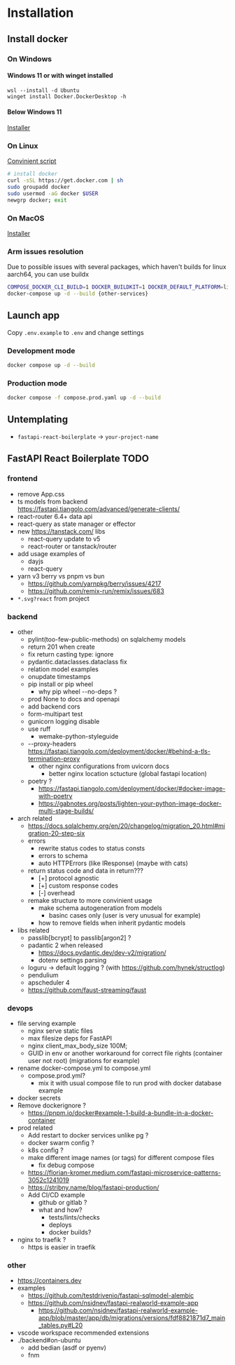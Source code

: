 # Installation

## Install docker

### On Windows

#### Windows 11 or with winget installed

```pwsh
wsl --install -d Ubuntu
winget install Docker.DockerDesktop -h
```

#### Below Windows 11

[Installer](https://desktop.docker.com/win/main/amd64/Docker%20Desktop%20Installer.exe)

### On Linux

[Convinient script](https://docs.docker.com/engine/install/ubuntu/#install-using-the-convenience-script)

```sh
# install docker
curl -sSL https://get.docker.com | sh
sudo groupadd docker
sudo usermod -aG docker $USER
newgrp docker; exit
```

### On MacOS

[Installer](https://docs.docker.com/desktop/install/mac-install/)

### Arm issues resolution

Due to possible issues with several packages, which haven't builds for linux aarch64, you can use buildx

```sh
COMPOSE_DOCKER_CLI_BUILD=1 DOCKER_BUILDKIT=1 DOCKER_DEFAULT_PLATFORM=linux/amd64 docker-compose up -d --build {issued-service}
docker-compose up -d --build {other-services}
```

## Launch app

Copy `.env.example` to `.env` and change settings

### Development mode

```sh
docker compose up -d --build
```

### Production mode

```sh
docker compose -f compose.prod.yaml up -d --build
```

## Untemplating

- `fastapi-react-boilerplate` -> `your-project-name`

## FastAPI React Boilerplate TODO

### frontend

- remove App.css
- ts models from backend <https://fastapi.tiangolo.com/advanced/generate-clients/>
- react-router 6.4+ data api
- react-query as state manager or effector
- new <https://tanstack.com/> libs
  - react-query update to v5
  - react-router or tanstack/router
- add usage examples of
  - dayjs
  - react-query
- yarn v3 berry vs pnpm vs bun
  - <https://github.com/yarnpkg/berry/issues/4217>
  - <https://github.com/remix-run/remix/issues/683>
- `*.svg?react` from project

### backend

- other
  - pylint(too-few-public-methods) on sqlalchemy models
  - return 201 when create
  - fix return casting type: ignore
  - pydantic.dataclasses.dataclass fix
  - relation model examples
  - onupdate timestamps
  - pip install or pip wheel
    - why pip wheel --no-deps ?
  - prod None to docs and openapi
  - add backend cors
  - form-multipart test
  - gunicorn logging disable
  - use ruff
    - wemake-python-styleguide
  - --proxy-headers <https://fastapi.tiangolo.com/deployment/docker/#behind-a-tls-termination-proxy>
    - other nginx configurations from uvicorn docs
      - better nginx location sctucture (global fastapi location)
  - poetry ?
    - <https://fastapi.tiangolo.com/deployment/docker/#docker-image-with-poetry>
    - <https://gabnotes.org/posts/lighten-your-python-image-docker-multi-stage-builds/>
- arch related
  - <https://docs.sqlalchemy.org/en/20/changelog/migration_20.html#migration-20-step-six>
  - errors
    - rewrite status codes to status consts
    - errors to schema
    - auto HTTPErrors (like IResponse) (maybe with cats)
  - return status code and data in return???
    - [+] protocol agnostic
    - [+] custom response codes
    - [-] overhead
  - remake structure to more convinient usage
    - make schema autogeneration from models
      - basinc cases only (user is very unusual for example)
    - how to remove fields when inherit pydantic models
- libs related
  - passlib[bcrypt] to passlib[argon2] ?
  - padantic 2 when released
    - <https://docs.pydantic.dev/dev-v2/migration/>
    - dotenv settings parsing
  - loguru -> default logging ? (with <https://github.com/hynek/structlog>)
  - pendulium
  - apscheduler 4
  - <https://github.com/faust-streaming/faust>

### devops

- file serving example
  - nginx serve static files
  - max filesize deps for FastAPI
  - nginx client_max_body_size 100M;
  - GUID in env or another workaround for correct file rights (container user not root) (migrations for example)
- rename docker-compose.yml to compose.yml
  - compose.prod.yml?
    - mix it with usual compose file to run prod with docker database example
- docker secrets
- Remove dockerignore ?
  - <https://pnpm.io/docker#example-1-build-a-bundle-in-a-docker-container>
- prod related
  - Add restart to docker services unlike pg ?
  - docker swarm config ?
  - k8s config ?
  - make different image names (or tags) for different compose files
    - fix debug compose
  - <https://florian-kromer.medium.com/fastapi-microservice-patterns-3052c1241019>
  - <https://stribny.name/blog/fastapi-production/>
  - Add CI/CD example
    - github or gitlab ?
    - what and how?
      - tests/lints/checks
      - deploys
      - docker builds?
- nginx to traefik ?
  - https is easier in traefik

### other

- <https://containers.dev>
- examples
  - <https://github.com/testdrivenio/fastapi-sqlmodel-alembic>
  - <https://github.com/nsidnev/fastapi-realworld-example-app>
    - <https://github.com/nsidnev/fastapi-realworld-example-app/blob/master/app/db/migrations/versions/fdf8821871d7_main_tables.py#L20>
- vscode workspace recommended extensions
- ./backend#on-ubuntu
  - add bedian (asdf or pyenv)
  - fnm
